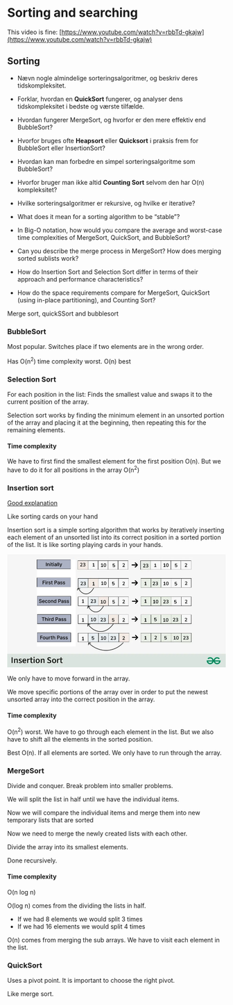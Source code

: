 

# Sorting and searching

This video is fine: [https://www.youtube.com/watch?v=rbbTd-gkajw](https://www.youtube.com/watch?v=rbbTd-gkajw)



## Sorting

- Nævn nogle almindelige sorteringsalgoritmer, og beskriv deres tidskompleksitet.

- Forklar, hvordan en **QuickSort** fungerer, og analyser dens tidskompleksitet i bedste og værste tilfælde.
- Hvordan fungerer MergeSort, og hvorfor er den mere effektiv end BubbleSort?
- Hvorfor bruges ofte **Heapsort** eller **Quicksort** i praksis frem for BubbleSort eller InsertionSort?
- Hvordan kan man forbedre en simpel sorteringsalgoritme som BubbleSort?
- Hvorfor bruger man ikke altid **Counting Sort** selvom den har O(n) kompleksitet?
- Hvilke sorteringsalgoritmer er rekursive, og hvilke er iterative?



- What does it mean for a sorting algorithm to be “stable”?
- In Big-O notation, how would you compare the average and worst-case time complexities of MergeSort, QuickSort, and BubbleSort?
- Can you describe the merge process in MergeSort? How does merging sorted sublists work?
- How do Insertion Sort and Selection Sort differ in terms of their approach and performance characteristics?
- How do the space requirements compare for MergeSort, QuickSort (using in-place partitioning), and Counting Sort?



Merge sort, quickSSort and bubblesort



### BubbleSort

Most popular. Switches place if two elements are in the wrong order. 

Has  O(n<sup>2</sup>)  time complexity worst. O(n) best 



### Selection Sort

For each position in the list: Finds the smallest value and swaps it to the current position of the array. 

Selection sort works by finding the minimum element in an unsorted portion of the array and placing it at the beginning, then repeating this for the remaining elements.



#### Time complexity

We have to first find the smallest element for the first position O(n). But we have to do it for all positions in the array O(n<sup>2</sup>) 



### Insertion sort

[Good explanation](https://www.youtube.com/watch?v=O0VbBkUvriI&t=41s)

Like sorting cards on your hand

Insertion sort is a simple sorting algorithm that works by iteratively inserting each element of an unsorted list into its correct position in a sorted portion of the list. It is like sorting playing cards in your hands.

![Insertion-sorting](assets/Insertion-sorting.png)

We only have to move forward in the array. 

We move specific portions of the array over in order to put the newest unsorted array into the correct position in the array. 



#### Time complexity

O(n<sup>2</sup>) worst. We have to go through each element in the list. But we also have to shift all the elements in the sorted position.



Best O(n). If all elements are sorted. We only have to run through the array. 



### MergeSort

Divide and conquer. Break problem into smaller problems.

We will split the list in half until we have the individual items. 

Now we will compare the individual items and merge them into new temporary lists that are sorted

Now we need to merge the newly created lists with each other. 



Divide the array into its smallest elements. 

Done recursively. 



#### Time complexity

O(n log n)

O(log n) comes from the dividing the lists in half. 

- If we had 8 elements we would split 3 times
- If we had 16 elements we would split 4 times

O(n) comes from merging the sub arrays. We have to visit each element in the list. 



### QuickSort

Uses a pivot point. It is important to choose the right pivot.



Like merge sort.



